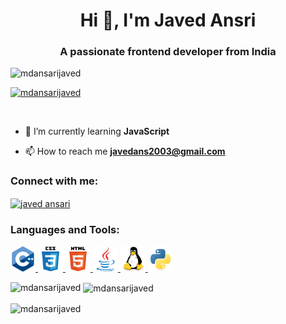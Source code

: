 <h1 align="center">Hi 👋, I'm Javed Ansri</h1>
<h3 align="center">A passionate frontend developer from India</h3>

<p align="left"> <img src="https://komarev.com/ghpvc/?username=mdansarijaved&label=Profile%20views&color=0e75b6&style=flat" alt="mdansarijaved" /> </p>

<p align="left"> <a href="https://github.com/ryo-ma/github-profile-trophy"><img src="https://github-profile-trophy.vercel.app/?username=mdansarijaved" alt="mdansarijaved" /></a> </p>

<p align="left"> <a href="https://twitter.com/" target="blank"><img src="https://img.shields.io/twitter/follow/?logo=twitter&style=for-the-badge" alt="" /></a> </p>

- 🌱 I’m currently learning **JavaScript**

- 📫 How to reach me **javedans2003@gmail.com**

<h3 align="left">Connect with me:</h3>
<p align="left">
<a href="https://linkedin.com/in/javed ansari" target="blank"><img align="center" src="https://raw.githubusercontent.com/rahuldkjain/github-profile-readme-generator/master/src/images/icons/Social/linked-in-alt.svg" alt="javed ansari" height="30" width="40" /></a>
</p>

<h3 align="left">Languages and Tools:</h3>
<p align="left"> <a href="https://www.w3schools.com/cpp/" target="_blank" rel="noreferrer"> <img src="https://raw.githubusercontent.com/devicons/devicon/master/icons/cplusplus/cplusplus-original.svg" alt="cplusplus" width="40" height="40"/> </a> <a href="https://www.w3schools.com/css/" target="_blank" rel="noreferrer"> <img src="https://raw.githubusercontent.com/devicons/devicon/master/icons/css3/css3-original-wordmark.svg" alt="css3" width="40" height="40"/> </a> <a href="https://www.w3.org/html/" target="_blank" rel="noreferrer"> <img src="https://raw.githubusercontent.com/devicons/devicon/master/icons/html5/html5-original-wordmark.svg" alt="html5" width="40" height="40"/> </a> <a href="https://www.java.com" target="_blank" rel="noreferrer"> <img src="https://raw.githubusercontent.com/devicons/devicon/master/icons/java/java-original.svg" alt="java" width="40" height="40"/> </a> <a href="https://www.linux.org/" target="_blank" rel="noreferrer"> <img src="https://raw.githubusercontent.com/devicons/devicon/master/icons/linux/linux-original.svg" alt="linux" width="40" height="40"/> </a> <a href="https://www.python.org" target="_blank" rel="noreferrer"> <img src="https://raw.githubusercontent.com/devicons/devicon/master/icons/python/python-original.svg" alt="python" width="40" height="40"/> </a> </p>

<p><img align="left" src="https://github-readme-stats.vercel.app/api/top-langs?username=mdansarijaved&show_icons=true&locale=en&layout=compact" alt="mdansarijaved" /></p>

<p>&nbsp;<img align="center" src="https://github-readme-stats.vercel.app/api?username=mdansarijaved&show_icons=true&locale=en" alt="mdansarijaved" /></p>

<p><img align="center" src="https://github-readme-streak-stats.herokuapp.com/?user=mdansarijaved&" alt="mdansarijaved" /></p>
